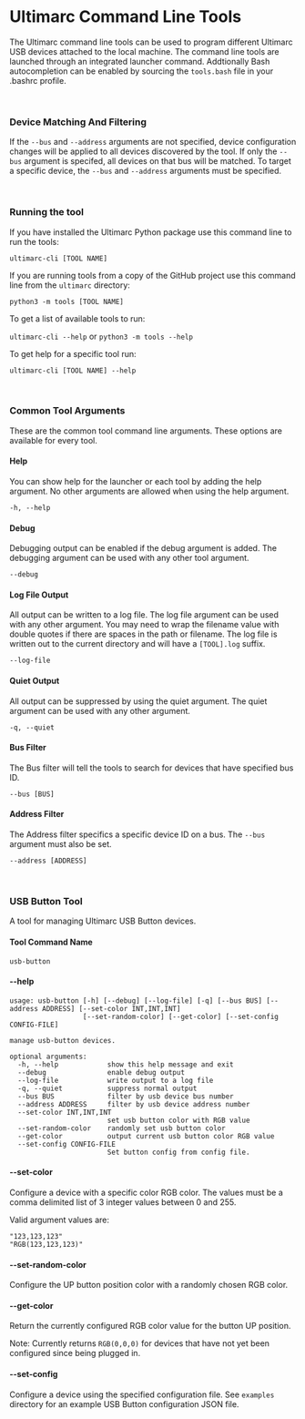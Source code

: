 # Ultimarc Command Line Tools

The Ultimarc command line tools can be used to program different Ultimarc USB devices attached 
to the local machine. The command line tools are launched through an integrated launcher command.
Addtionally Bash autocompletion can be enabled by sourcing the `tools.bash` file in your .bashrc profile.

&nbsp; 

### Device Matching And Filtering
If the `--bus` and `--address` arguments are not specified, device configuration changes will be applied 
to all devices discovered by the tool.  If only the `--bus` argument is specifed, all devices on that 
bus will be matched.  To target a specific device, the `--bus` and `--address` arguments must be specified.

&nbsp; 

### Running the tool

If you have installed the Ultimarc Python package use this command line to run the tools:

```ultimarc-cli [TOOL NAME]```

If you are running tools from a copy of the GitHub project use this command line from the `ultimarc` 
directory:

```python3 -m tools [TOOL NAME] ```

To get a list of available tools to run:

```ultimarc-cli --help``` or ```python3 -m tools --help```

To get help for a specific tool run:

```ultimarc-cli [TOOL NAME] --help```

&nbsp; 

### Common Tool Arguments

These are the common tool command line arguments.  These options are available for every tool.

#### Help

You can show help for the launcher or each tool by adding the help argument.  No other arguments 
are allowed when using the help argument.

```-h, --help```

#### Debug

Debugging output can be enabled if the debug argument is added.  The debugging argument can be 
used with any other tool argument.

```--debug```

#### Log File Output

All output can be written to a log file.  The log file argument can be used with any other argument.
You may need to wrap the filename value with double quotes if there are spaces in the path or filename.
The log file is written out to the current directory and will have a `[TOOL].log` suffix.

```--log-file```

#### Quiet Output

All output can be suppressed by using the quiet argument. The quiet argument can be used with any other 
argument.  

```-q, --quiet```

#### Bus Filter

The Bus filter will tell the tools to search for devices that have specified bus ID.

```--bus [BUS]```

#### Address Filter

The Address filter specifics a specific device ID on a bus. The `--bus` argument must also be set.

```--address [ADDRESS]```

&nbsp; 

### USB Button Tool

A tool for managing Ultimarc USB Button devices.

#### Tool Command Name

```usb-button```

#### --help

```
usage: usb-button [-h] [--debug] [--log-file] [-q] [--bus BUS] [--address ADDRESS] [--set-color INT,INT,INT]
                  [--set-random-color] [--get-color] [--set-config CONFIG-FILE]

manage usb-button devices.

optional arguments:
  -h, --help            show this help message and exit
  --debug               enable debug output
  --log-file            write output to a log file
  -q, --quiet           suppress normal output
  --bus BUS             filter by usb device bus number
  --address ADDRESS     filter by usb device address number
  --set-color INT,INT,INT
                        set usb button color with RGB value
  --set-random-color    randomly set usb button color
  --get-color           output current usb button color RGB value
  --set-config CONFIG-FILE
                        Set button config from config file.
```

#### --set-color

Configure a device with a specific color RGB color.  The values must be a comma delimited list 
of 3 integer values between 0 and 255.

Valid argument values are:
```
"123,123,123"
"RGB(123,123,123)"
```

#### --set-random-color

Configure the UP button position color with a randomly chosen RGB color.

#### --get-color

Return the currently configured RGB color value for the button UP position.  

Note: Currently returns `RGB(0,0,0)` for devices that have not yet been configured since being 
plugged in.

#### --set-config

Configure a device using the specified configuration file.  See `examples` directory for an 
example USB Button configuration JSON file.
